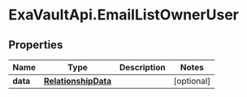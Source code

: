 # ExaVaultApi.EmailListOwnerUser

## Properties
Name | Type | Description | Notes
------------ | ------------- | ------------- | -------------
**data** | [**RelationshipData**](RelationshipData.md) |  | [optional] 
